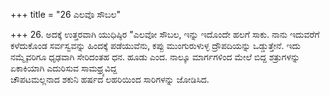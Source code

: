 +++
title = "26 ಎಲವೊ ಸೌಬಲ"

+++
26. ಅದಕ್ಕೆ ಉತ್ತರವಾಗಿ ಯುಧಿಷ್ಠಿರ "ಎಲವೋ ಸೌಬಲ, ಇನ್ನು ಇದೊಂದೇ ಹಲಗೆ ಸಾಕು. ನಾನು ಇದುವರೆಗೆ ಕಳೆದುಕೊಂಡ ಸರ್ವಸ್ವವನ್ನು ಹಿಂದಕ್ಕೆ ಪಡೆಯುವೆನು, ಕಪ್ಪು ಮುಂಗುರುಳುಳ್ಳ ದ್ರೌಪದಿಯನ್ನು ಒಡ್ಡುತ್ತೇನೆ. ಇದು ನಮ್ಮೈವರಿಗೂ ಧೃಢವಾಗಿ ಸೇರಿದಂತಹ ಧನ. ಹೂಡು ಎಂದ. ನಾಲ್ಕೂ ಮಾರ್ಗಗಳಿಂದ ಮೇಲೆ ಬಿದ್ದ ಶತ್ರುಗಳನ್ನು ಏಕಾಕಿಯಾಗಿ ಎದುರಿಸುವ ಸಾಮಥ್ರ್ಯವಿದ್ದ   
ಚೌಪಟಮಲ್ಲನಾದ ಶಕುನಿ ಹರ್ಷದ ಲಹರಿಯಿಂದ ಸಾರಿಗಳನ್ನು ಜೋಡಿಸಿದ.